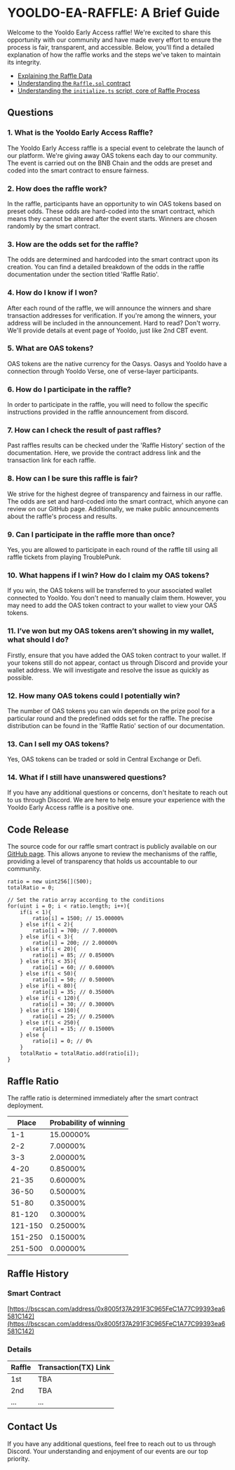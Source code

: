 # YOOLDO-EA-RAFFLE: A Brief Guide

Welcome to the Yooldo Early Access raffle! We're excited to share this opportunity with our community and have made every effort to ensure the process is fair, transparent, and accessible. Below, you'll find a detailed explanation of how the raffle works and the steps we've taken to maintain its integrity.

- [Explaining the Raffle Data](https://github.com/catze-labs/yooldo-ea-raffle/tree/main/tsv)
- [Understanding the  `Raffle.sol`  contract](https://github.com/catze-labs/yooldo-ea-raffle/tree/main/contracts)
- [Understanding the  `initialize.ts`  script, core of Raffle Process](https://github.com/catze-labs/yooldo-ea-raffle/tree/main/scripts)

## Questions

### 1. What is the Yooldo Early Access Raffle?

The Yooldo Early Access raffle is a special event to celebrate the launch of our platform. We're giving away OAS tokens each day to our community. The event is carried out on the BNB Chain and the odds are preset and coded into the smart contract to ensure fairness.

### 2. How does the raffle work?

In the raffle, participants have an opportunity to win OAS tokens based on preset odds. These odds are hard-coded into the smart contract, which means they cannot be altered after the event starts. Winners are chosen randomly by the smart contract.

### 3. How are the odds set for the raffle?

The odds are determined and hardcoded into the smart contract upon its creation. You can find a detailed breakdown of the odds in the raffle documentation under the section titled 'Raffle Ratio'.

### 4. How do I know if I won?

After each round of the raffle, we will announce the winners and share transaction addresses for verification. If you're among the winners, your address will be included in the announcement.
Hard to read? Don't worry. We'll provide details at event page of Yooldo, just like 2nd CBT event.

### 5. What are OAS tokens?

OAS tokens are the native currency for the Oasys. Oasys and Yooldo have a connection through Yooldo Verse, one of verse-layer participants.

### 6. How do I participate in the raffle?

In order to participate in the raffle, you will need to follow the specific instructions provided in the raffle announcement from discord.

### 7. How can I check the result of past raffles?

Past raffles results can be checked under the 'Raffle History' section of the documentation. Here, we provide the contract address link and the transaction link for each raffle.

### 8. How can I be sure this raffle is fair?

We strive for the highest degree of transparency and fairness in our raffle. The odds are set and hard-coded into the smart contract, which anyone can review on our GitHub page. Additionally, we make public announcements about the raffle's process and results.

### 9. Can I participate in the raffle more than once?

Yes, you are allowed to participate in each round of the raffle till using all raffle tickets from playing TroublePunk.

### 10. What happens if I win? How do I claim my OAS tokens?

If you win, the OAS tokens will be transferred to your associated wallet connected to Yooldo. You don't need to manually claim them. However, you may need to add the OAS token contract to your wallet to view your OAS tokens.

### 11. I’ve won but my OAS tokens aren’t showing in my wallet, what should I do?

Firstly, ensure that you have added the OAS token contract to your wallet. If your tokens still do not appear, contact us through Discord and provide your wallet address. We will investigate and resolve the issue as quickly as possible.

### 12. How many OAS tokens could I potentially win?

The number of OAS tokens you can win depends on the prize pool for a particular round and the predefined odds set for the raffle. The precise distribution can be found in the 'Raffle Ratio' section of our documentation.

### 13. Can I sell my OAS tokens?

Yes, OAS tokens can be traded or sold in Central Exchange or Defi.

### 14. What if I still have unanswered questions?

If you have any additional questions or concerns, don't hesitate to reach out to us through Discord. We are here to help ensure your experience with the Yooldo Early Access raffle is a positive one.

## Code Release

The source code for our raffle smart contract is publicly available on our [GitHub page](https://github.com/catze-labs/yooldo-ea-raffle). This allows anyone to review the mechanisms of the raffle, providing a level of transparency that holds us accountable to our community.

	ratio = new uint256[](500);
	totalRatio = 0;

	// Set the ratio array according to the conditions
	for(uint i = 0; i < ratio.length; i++){
		if(i < 1){
			ratio[i] = 1500; // 15.00000%
		} else if(i < 2){
			ratio[i] = 700; // 7.00000%
		} else if(i < 3){
			ratio[i] = 200; // 2.00000%
		} else if(i < 20){
			ratio[i] = 85; // 0.85000%
		} else if(i < 35){
			ratio[i] = 60; // 0.60000%
		} else if(i < 50){
			ratio[i] = 50; // 0.50000%
		} else if(i < 80){
			ratio[i] = 35; // 0.35000%
		} else if(i < 120){
			ratio[i] = 30; // 0.30000%
		} else if(i < 150){
			ratio[i] = 25; // 0.25000%
		} else if(i < 250){
			ratio[i] = 15; // 0.15000%
		} else {
			ratio[i] = 0; // 0%
		}
		totalRatio = totalRatio.add(ratio[i]);
	}

## Raffle Ratio

The raffle ratio is determined immediately after the smart contract deployment.

|Place|Probability of winning|
|--|--|
|1-1|15.00000%|
|2-2|7.00000%|
|3-3|2.00000%|
|4-20|0.85000%|
|21-35|0.60000%|
|36-50|0.50000%|
|51-80|0.35000%|
|81-120|0.30000%|
|121-150|0.25000%|
|151-250|0.15000%|
|251-500|0.00000%|

## Raffle History

### Smart Contract

[https://bscscan.com/address/0x8005f37A291F3C965FeC1A77C99393ea6581C142](https://bscscan.com/address/0x8005f37A291F3C965FeC1A77C99393ea6581C142)

 ### Details

|Raffle|Transaction(TX) Link|
|--|--|
|1st|TBA|
|2nd|TBA|
|...|  ...

## Contact Us

If you have any additional questions, feel free to reach out to us through Discord. Your understanding and enjoyment of our events are our top priority.